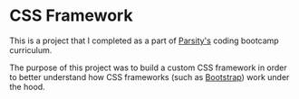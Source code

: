 # CSS Framework

This is a project that I completed as a part of [Parsity's](parsity.io) coding bootcamp curriculum.

The purpose of this project was to build a custom CSS framework in order to better understand how CSS frameworks (such as [Bootstrap](https://getbootstrap.com/)) work under the hood.
